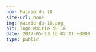 ```yaml
---
nom: Mairie du 18
site-url: none
img: mairie-du-18.png
alt: logo Mairie du 18
date: 2017-05-23 16:02:11 +0000
type: public
---
```

